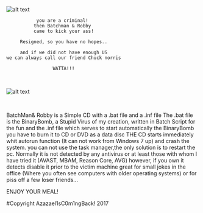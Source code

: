 ![alt text](https://i.imgur.com/h2whzZO.jpg)  


                
           
                     
               you are a criminal!
              then Batchman & Robby 
              came to kick your ass!

         Resigned, so you have no hopes..

         and if we did not have enough US
    we can always call our friend Chuck norris
                     
                     WATTA!!!


</br>

![alt text](https://i.imgur.com/hSMQXl8.png)

</br>


BatchMan& Robby is a Simple CD with a .bat file and a .inf file
The .bat file is the BinaryBomb, a Stupid Virus of my creation, written in Batch Script for the fun
and the .inf file which serves to start automatically the BinaryBomb
you have to burn it to CD or DVD as a data disc
THE CD starts immediately whit autorun function  (It can not work from Windows 7 up)
and crash the system.
you can not use the task manager,the only solution is to restart the pc.
Normally it is not detected by any antivirus
or at least those with whom I have tried it
(AVAST, MBAM, Reason Core, AVG)
however, if you own it detects
disable it prior to the victim machine
great for small jokes in the office (Where you often see computers with older operating systems)
or for piss off a few loser friends...


ENJOY YOUR MEAL!



 
#Copyright Azazael1sC0m1ngBack! 2017
